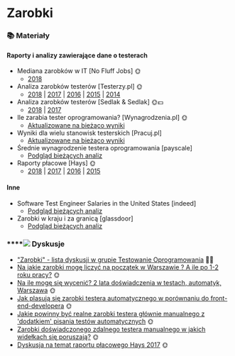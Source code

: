 # Zarobki

### 📚 Materiały

#### Raporty i analizy zawierające dane o testerach

* Mediana zarobków w IT \[No Fluff Jobs\] 🌞
  * [2018](https://nofluffjobs.com/blog/praca-w-it-mediana-wynagrodzen-w-zaleznosci-od-specjalnosci/)
* Analiza zarobków testerów \[Testerzy.pl\] 🌞
  * [2018](http://www.testerzy.pl/baza-wiedzy/analiza-zarobkow-testerow-2018-czesc-i) \| [2017](http://testerzy.pl/baza-wiedzy/analiza-zarobkow-testerow-2017-czesc-i) \| [2016](http://testerzy.pl/baza-wiedzy/analiza-zarobkow-testerow-2016-czesc-i) \| [2015](http://testerzy.pl/wiesci-ze-swiata-testerow/analiza-zarobkow-testerow-2015-czesc-i) \| [2014](http://testerzy.pl/baza-wiedzy/analiza-zarobkow-testerow-2014-czesc-i)
* Analiza zarobków testerów \[Sedlak & Sedlak\] 🌞💵
  * [2018](https://wynagrodzenia.pl/artykul/zarobki-testerow-oprogramowania-w-2018-roku) \| [2017](https://wynagrodzenia.pl/raport-placowy/raport-placowy-sedlak-amp-sedlak-dla-branzy-it-2017)
* Ile zarabia tester oprogramowania? \[Wynagrodzenia.pl\] 🌞
  * [Aktualizowane na bieżąco wyniki](https://wynagrodzenia.pl/moja-placa/ile-zarabia-tester-oprogramowania)
* Wyniki dla wielu stanowisk testerskich \[Pracuj.pl\]
  * [Aktualizowane na bieżąco wyniki](https://zarobki.pracuj.pl/stanowiska/it-rozwoj-oprogramowania)
* Średnie wynagrodzenie testera oprogramowania \[payscale\]
  * [Podgląd bieżących analiz](https://www.payscale.com/research/PL/Job=Software_Tester/Salary)
* Raporty płacowe \[Hays\] 🌞 
  * [2018](https://www.hays.pl/raport-placowy/index.htm) \| [2017](https://www.hays.pl/raport-placowy/archiwum/2017/index.htm) \| [2016](https://www.hays.pl/raport-placowy/archiwum/2016/index.htm) \| [2015](https://www.hays.pl/raport-placowy/archiwum/2015/index.htm)

#### Inne

* Software Test Engineer Salaries in the United States \[indeed\]
  * [Podgląd bieżących analiz](https://www.indeed.com/salaries/Software-Test-Engineer-Salaries)
* Zarobki w kraju i za granicą \[glassdoor\] 
  * [Podgląd bieżących analiz](https://www.glassdoor.com/Salaries/index.htm)

###  ****![](.gitbook/assets/icons8-facebook-50%20%286%29.png) **Dyskusje**

* ["Zarobki" - lista dyskusji w grupie Testowanie Oprogramowania](https://www.facebook.com/groups/141683635854223/post_tags/?post_tag_id=1765794140109823&ref=manage_page) 🏤🌞
* [Na jakie zarobki mogę liczyć na początek w Warszawie ? A ile po 1-2 roku pracy?](https://www.facebook.com/groups/TestowanieOprogramowania/permalink/1309418115747430/?match=emFyb2JraQ%3D%3D) 🌞
* [Na ile mogę się wycenić? 2 lata doświadczenia w testach, automatyk, Warszawa](https://www.facebook.com/groups/TestowanieOprogramowania/permalink/1205366086152634/?match=emFyb2JraQ%3D%3D) 🌞
* [Jak plasują się zarobki testera automatycznego w porównaniu do front-end-developera](https://www.facebook.com/groups/TestowanieOprogramowania/permalink/1202685009754075/?match=emFyb2JraQ%3D%3D) 🌞
* [Jakie powinny być realne zarobki testera głównie manualnego z 'dodatkiem' pisania testów automatycznych](https://www.facebook.com/groups/TestowanieOprogramowania/permalink/1141912895831287/?match=emFyb2JraQ%3D%3D) 🌞
* [Zarobki doświadczonego zdalnego testera manualnego w jakich widełkach się poruszają?](https://www.facebook.com/groups/TestowanieOprogramowania/permalink/1134230916599485/?match=emFyb2JraQ%3D%3D) 🌞
* [Dyskusja na temat raportu płacowego Hays 2017](https://www.facebook.com/groups/TestowanieOprogramowania/permalink/1292137867475455/?match=aGF5cw%3D%3D) 🌞

